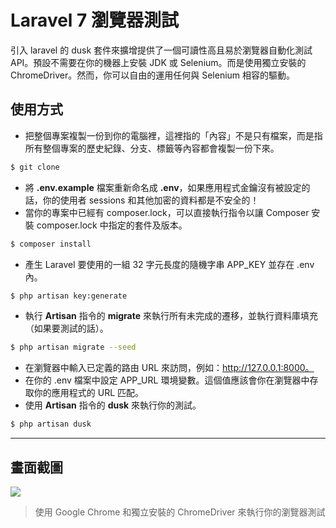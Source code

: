 # Laravel 7 瀏覽器測試

引入 laravel 的 dusk 套件來擴增提供了一個可讀性高且易於瀏覽器自動化測試 API。預設不需要在你的機器上安裝 JDK 或 Selenium。而是使用獨立安裝的 ChromeDriver。然而，你可以自由的運用任何與 Selenium 相容的驅動。

## 使用方式
- 把整個專案複製一份到你的電腦裡，這裡指的「內容」不是只有檔案，而是指所有整個專案的歷史紀錄、分支、標籤等內容都會複製一份下來。
```sh
$ git clone
```
- 將 __.env.example__ 檔案重新命名成 __.env__，如果應用程式金鑰沒有被設定的話，你的使用者 sessions 和其他加密的資料都是不安全的！
- 當你的專案中已經有 composer.lock，可以直接執行指令以讓 Composer 安裝 composer.lock 中指定的套件及版本。
```sh
$ composer install
```
- 產⽣ Laravel 要使用的一組 32 字元長度的隨機字串 APP_KEY 並存在 .env 內。
```sh
$ php artisan key:generate
```
- 執行 __Artisan__ 指令的 __migrate__ 來執行所有未完成的遷移，並執行資料庫填充（如果要測試的話）。
```sh
$ php artisan migrate --seed
```
- 在瀏覽器中輸入已定義的路由 URL 來訪問，例如：http://127.0.0.1:8000。
- 在你的 .env 檔案中設定 APP_URL 環境變數。這個值應該會你在瀏覽器中存取你的應用程式的 URL 匹配。
- 使用 __Artisan__ 指令的 __dusk__ 來執行你的測試。
```sh
$ php artisan dusk
```
----
## 畫面截圖
![](https://i.imgur.com/mHAkVlj.png)
> 使用 Google Chrome 和獨立安裝的 ChromeDriver 來執行你的瀏覽器測試